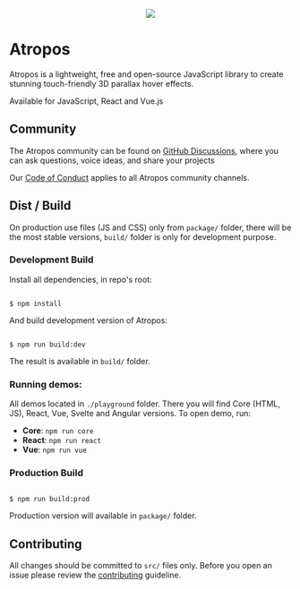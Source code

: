<p align="center">
  <img src="https://atroposjs.com/images/share-banner.png"/>
</p>

# Atropos

Atropos is a lightweight, free and open-source JavaScript library to create stunning touch-friendly 3D parallax hover effects.

Available for JavaScript, React and Vue.js

## Community

The Atropos community can be found on [GitHub Discussions](https://github.com/nolimits4web/atropos/discussions), where you can ask questions, voice ideas, and share your projects

Our [Code of Conduct](https://github.com/nolimits4web/atropos/blob/master/CODE_OF_CONDUCT.md) applies to all Atropos community channels.

## Dist / Build

On production use files (JS and CSS) only from `package/` folder, there will be the most stable versions, `build/` folder is only for development purpose.

### Development Build

Install all dependencies, in repo's root:

```

$ npm install

```

And build development version of Atropos:

```

$ npm run build:dev

```

The result is available in `build/` folder.

### Running demos:

All demos located in `./playground` folder. There you will find Core (HTML, JS), React, Vue, Svelte and Angular versions.
To open demo, run:

- **Core**: `npm run core`
- **React**: `npm run react`
- **Vue**: `npm run vue`

### Production Build

```

$ npm run build:prod

```

Production version will available in `package/` folder.

## Contributing

All changes should be committed to `src/` files only. Before you open an issue please review the [contributing](https://github.com/nolimits4web/atropos/blob/master/CONTRIBUTING.md) guideline.
